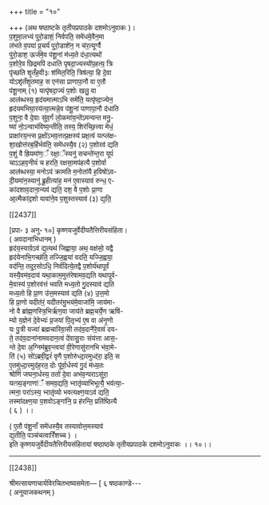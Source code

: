 +++
title = "१०"

+++
(अथ षष्ठाष्टके तृतीयप्रपाठके दशमोऽनुवाकः )।  
प॒शुमा॒लभ्य॑ पुरो॒डाशं॒ निर्वपति॒ समे॑धमे॒वैन॒मा  
ल॑भते व॒पया॑ प्र॒चर्य॑ पुरो॒डाशे॑न॒ न च॑र॒त्यूर्ग्वै  
पु॑रो॒डाश॒ ऊर्ज॑मे॒व प॑शू॒नां म॑ध्य॒ते द॑धा॒त्यथो॑  
प॒शोरे॒व छिद्रमपि॑ दधाति पृषदा॒ज्यस्यो॑प॒हत्य॒ त्रिः  
पृ॑च्छति शृ॒तँह॒वी३ः श॑मित॒रिति॒ त्रिष॑त्या॒ हि दे॒वा  
योऽशृ॑तँशृ॒तमाह॒ स एन॑सा प्राणापा॒नौ वा ए॒तौ  
प॑शू॒नाम् (१) यत्पृ॑षदा॒ज्यं प॒शोः खलु॒ वा  
आल॑ब्धस्य॒ हृद॑यमात्माऽभि समे॑ति॒ यत्पृ॑ष्दा॒ज्येन॒  
हृद॑यमभिघा॒रय॑त्या॒त्मन्ने॒व प॑शू॒नां पाणापा॒नौ द॑धाति  
प॒शुना॒ वै दे॒वाः सु॑व॒र्गं लो॒कमा॑य॒न्ते॑ऽमन्यन्त मनु॒-  
ष्या॑ नो॒ऽन्वाभ॑विष्य॒न्तीति॒ तस्य॒ शिर॑च्छि॒त्त्वा मेधं॒  
प्राक्षा॑रय॒न्त्स प्र॒क्षो॑ऽभव॒त्तत्प्र॒क्षस्य॑ प्रक्ष॒त्वं यत्प्ल॑क्ष-  
शा॒खोत्त॑रब॒र्हिर्भव॑ति॒ समे॑धस्यै॒व (२) प॒शोरव॑ द्यति  
प॒शुं वै ह्रियमा॑ण॒ँ रक्षा॒ँस्यनु॑ सचन्ते॑न्त॒रा यूपं॑  
चाऽऽहव॒नीयं॑ च हरति॒ रक्षसा॒मप॑हत्यै प॒शोर्वा  
आल॑ब्धस्या॒ मनोऽप॑ क्रामति म॒नोता॑यै ह॒विषो॑ऽव-  
दी॒यमा॑न॒स्यानु॑ ब्रू॒हीत्या॑ह॒ मन॑ ए॒वास्याव॑ रुन्ध॒ ए-  
का॑दशाव॒दाना॒न्यव॑ द्यति॒ दश॒ वै प॒शोः प्रा॒णा  
आ॒त्मैका॑द॒शो यावा॑ने॒व प॒शुस्तस्याव॑ (३) द्य॒ति॒

[[2437]]

[प्रपा॰ ३ अनु॰ १०] कृष्णयजुर्वेदीयतैत्तिरीयसंहिता।  
( अवदानाभिधानम् )  
हृद॑य॒स्याग्रेऽव॑ द्य॒त्यथ॑ जिह्वाया॒ अथ॒ वक्ष॑सो॒ यद्वै  
हृद॑येनाभि॒गच्छ॑ति॒ तज्जि॒ह्वया॑ वदति॒ यज्जि॒ह्वया॒  
वद॑न्ति॒ तदुर॒सोऽधि॒ निर्व॑दित्ये॒तद्वै प॒शोर्य॑थापूर्वं  
यस्यै॒वम॑व॒दाय॑ यथा॒काम॒मुत्त॑रेषामव॒द्यति यथापूर्व-  
मे॒वास्य॑ प॒शोरव॑त्तं भवति मध्य॒तो गु॒दस्याव॑ द्यति  
मध्य॒तो हि प्रा॒ण उ॑त्त॒मस्याव॑ द्यति (४) उ॒त्त॒मो  
हि प्रा॒णो यदीत॑रं॒ यदीतर॑मु॒भय॑मे॒वाजा॑मि॒ जाय॑मा-  
नो वै ब्रा॑ह्म॒णस्त्रि॒भिर्ऋ॑ण॒वा जाय॑ते ब्रह्म॒चर्ये॒ण ऋषि॑-  
म्यो य॒ज्ञेन॑ दे॒वेभ्यः॑ प्र॒जया॑ पि॒तृभ्य॑ ए॒ष वा अ॑नृ॒णो  
यः पु॒त्री यज्वा॑ ब्रह्मचारिवा॒सी तद॑व॒दानै॑रे॒वाव॑ दय-  
ते॒ तद॑व॒दाना॑नामवदान॒त्वं दे॑वासु॒राः संय॑त्ता आस॒-  
न्ते दे॒वा अ॒ग्निम॑ब्रुव॒न्त्वया॑ वी॒रेणासु॑रानभि भ॑वा॒मे-  
ति॑ (५) सो॑ऽब्रवी॒द्वरं॑ वृणै प॒शोरु॑ध्दा॒रमुध्द॑रा॒ इति॒ स  
ए॒तमु॑ध्दा॒रमुद॑ह॒रत॒ दोः पू॑र्वा॒र्धस्य॑ गु॒दं म॑ध्य॒तः  
श्रोणिं॑ जघना॒र्धस्य॒ ततो॑ दे॒वा अभ॑व॒न्पराऽसु॑रा॒  
यत्त्र्य॒ङ्गाणा॑ँ समव॒द्यति॒ भ्‍रातृ॑व्याभिभूत्यै॒ भव॑त्या॒-  
त्मना॒ परा॑ऽस्य॒ भ्‍रातृ॑व्यो भवत्यक्ष्ण॒याऽव॑ द्यति॒  
तस्मा॑दक्ष्ण॒या प॒शवोऽङ्गा॑नि॒ प्र ह॑रन्ति॒ प्रति॑ष्ठित्यै  
( ६ ) ।।

( ए॒तौ प॑शू॒नाँ समे॑धस्यै॒व तस्यावोत्त॒मस्याव॑  
द्य॒तीति॒ पञ्च॑चत्वारिँशच्च ) ।  
इति कृष्णयजुर्वेदीयतैत्तिरीयसंहितायां षष्ठाष्ठके तृतीयप्रपाठके दशमोऽनुवाकः ।। १०।।  
___________

[[2438]]

श्रीमत्सायणाचार्यविरचितभाष्यसमेता— [ ६ षष्ठकाण्डे---  
( अनूयाजकथनम् )  
